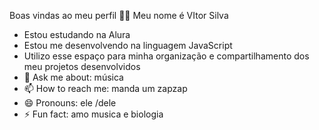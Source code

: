 Boas vindas ao meu perfil 💙💙
Meu nome é VItor Silva

- Estou estudando na Alura
- Estou me desenvolvendo na linguagem JavaScript
- Utilizo esse espaço para minha organização e compartilhamento dos meu projetos desenvolvidos
- 💬 Ask me about: música 
- 📫 How to reach me: manda um zapzap
- 😄 Pronouns: ele /dele
- ⚡ Fun fact: amo musica e biologia
